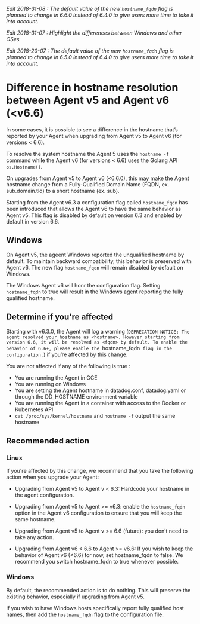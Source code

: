 _Edit 2018-31-08 : The default value of the new `hostname_fqdn` flag is planned to change in 6.6.0 instead of 6.4.0 to give users more time to take it into account._

_Edit 2018-31-07 : Highlight the differences between Windows and other OSes._

_Edit 2018-20-07 : The default value of the new `hostname_fqdn` flag is planned to change in 6.5.0 instead of 6.4.0 to give users more time to take it into account._

# Difference in hostname resolution between Agent v5 and Agent v6 (<v6.6)

In some cases, it is possible to see a difference in the hostname that’s reported by your Agent when upgrading from Agent v5 to Agent v6 (for versions < 6.6). 

To resolve the system hostname the Agent 5 uses the `hostname -f` command while the Agent v6 (for versions < 6.6) uses the Golang API `os.Hostname()`. 

On upgrades from Agent v5 to Agent v6 (<6.6.0), this may make the Agent hostname change from a Fully-Qualified Domain Name (FQDN, ex. sub.domain.tld) to a short hostname (ex. sub). 

Starting from the Agent v6.3 a configuration flag called `hostname_fqdn` has been introduced that allows the Agent v6 to have the same behavior as Agent v5. This flag is disabled by default on version 6.3 and enabled by default in version 6.6.

## Windows

On Agent v5, the ageent Windows reported the unqualified hostname by default.  To maintain backward compatibility, this behavior is preserved with Agent v6.  The new flag `hostname_fqdn` will remain disabled by default on Windows.

The Windows Agent v6 will honr the configuration flag.  Setting `hostname_fqdn` to true will result in the Windows agent reporting the fully qualified hostname.

## Determine if you're affected

Starting with v6.3.0, the Agent will log a warning (`DEPRECATION NOTICE: The agent resolved your hostname as <hostname>. However starting from version 6.6, it will be resolved as <fqdn> by default. To enable the behavior of 6.6+, please enable the `hostname_fqdn` flag in the configuration.`) if you’re affected by this change.

You are not affected if any of the following is true :
- You are running the Agent in GCE
- You are running on Windows
- You are setting the Agent hostname in datadog.conf, datadog.yaml or through the DD_HOSTNAME environment variable
- You are running the Agent in a container with access to the Docker or Kubernetes API
- `cat /proc/sys/kernel/hostname` and `hostname -f` output the same hostname

## Recommended action

### Linux

If you're affected by this change, we recommend that you take the following action when you upgrade your Agent:

- Upgrading from Agent v5 to Agent v < 6.3: Hardcode your hostname in the agent configuration.

- Upgrading from Agent v5 to Agent >= v6.3: enable the `hostname_fqdn` option in the Agent v6 configuration to ensure that you will keep the same hostname.

- Upgrading from Agent v5 to Agent v >= 6.6 (future): you don’t need to take any action.

- Upgrading from Agent v6 < 6.6 to Agent >= v6.6: If you wish to keep the behavior of Agent v6 (<6.6) for now, set hostname_fqdn to false. We recommend you switch hostname_fqdn to true whenever possible.

### Windows

By default, the recommended action is to do nothing. This will preserve the existing behavior, especially if upgrading from Agent v5.  

If you wish to have Windows hosts specifically report fully qualified host names, then add the `hostname_fqdn` flag to the configuration file.

